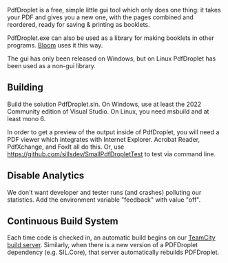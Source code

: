 PdfDroplet is a free, simple little gui tool which only does one thing:  it takes your PDF and gives you a new one, with the pages combined and reordered, ready for saving & printing as booklets.

PdfDroplet.exe can also be used as a library for making booklets in other programs. [Bloom](https://github.com/BloomBooks/BloomDesktop) uses it this way.

The gui has only been released on Windows, but on Linux PdfDroplet has been used as a non-gui library.

## Building ##

Build the solution PdfDroplet.sln. On Windows, use at least the 2022 Community edition of Visual Studio.  On Linux, you need msbuild and at least mono 6.

In order to get a preview of the output inside of PdfDroplet, you will need a PDF viewer which integrates with Internet Explorer. Acrobat Reader, PdfXchange, and FoxIt all do this. Or, use https://github.com/sillsdev/SmallPdfDropletTest to test via command line.

## Disable Analytics

We don't want developer and tester runs (and crashes) polluting our statistics. Add the environment variable "feedback" with value "off".


## Continuous Build System

Each time code is checked in, an automatic build begins on our [TeamCity build server](http://build.palaso.org/project.html?projectId=PdfDroplet). Similarly, when there is a new version of a PDFDroplet dependency (e.g. SIL.Core), that server automatically rebuilds PDFDroplet.
